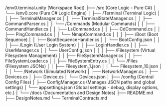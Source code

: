 /env0.terminal.unity (Workspace Root)
├── /src                    (Core Logic - Pure C#)
│   └── /env0.core          (Pure C# Logic Engine)
│       ├── /Terminal       (Terminal Logic)
│       │   ├── TerminalManager.cs
│       │   ├── TerminalStateManager.cs
│       │   ├── CommandParser.cs
│       │   └── /Commands   (Modular Commands)
│       │       ├── CommandHandler.cs
│       │       ├── LsCommand.cs
│       │       ├── CdCommand.cs
│       │       ├── PingCommand.cs
│       │       └── NmapCommand.cs
│       │
│       ├── /Boot           (Boot Sequence)
│       │   ├── BootSequenceHandler.cs
│       │   └── BootConfig.json
│       │
│       ├── /Login          (User Login System)
│       │   ├── LoginHandler.cs
│       │   ├── UserManager.cs
│       │   └── UserConfig.json
│       │
│       ├── /Filesystem     (Virtual Filesystem Management)
│       │   ├── FileSystemManager.cs
│       │   ├── FileSystemLoader.cs
│       │   ├── FileSystemEntry.cs
│       │   └── /Files      (Filesystem JSONs)
│       │       ├── Filesystem_1.json
│       │       └── Filesystem_10.json
│       │
│       └── /Network        (Simulated Network)
│           ├── NetworkManager.cs
│           ├── Devices.cs
│           ├── Device.cs
│           └── Devices.json
│
├── /config                 (Central Config Files)
│   ├── ConfigManager.cs    (Manages JSON paths and global settings)
│   └── appsettings.json    (Global settings - debug, display options, etc.)
│
└── /docs                   (Documentation and Design Notes)
    ├── README.md
    ├── DesignNotes.md
    └── TerminalContracts.md
